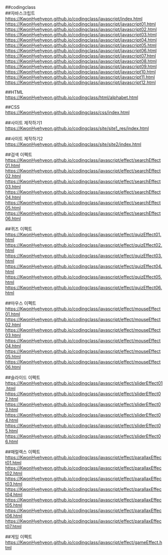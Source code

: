 ##codingclass   
##자바스크립트   
https://KwonHyehyeon.github.io/codingclass/javascript/index.html   
https://KwonHyehyeon.github.io/codingclass/javascript/javascript01.html   
https://KwonHyehyeon.github.io/codingclass/javascript/javascript02.html   
https://KwonHyehyeon.github.io/codingclass/javascript/javascript03.html   
https://KwonHyehyeon.github.io/codingclass/javascript/javascript04.html   
https://KwonHyehyeon.github.io/codingclass/javascript/javascript05.html   
https://KwonHyehyeon.github.io/codingclass/javascript/javascript06.html   
https://KwonHyehyeon.github.io/codingclass/javascript/javascript07.html   
https://KwonHyehyeon.github.io/codingclass/javascript/javascript08.html   
https://KwonHyehyeon.github.io/codingclass/javascript/javascript09.html   
https://KwonHyehyeon.github.io/codingclass/javascript/javascript10.html   
https://KwonHyehyeon.github.io/codingclass/javascript/javascript11.html   
https://KwonHyehyeon.github.io/codingclass/javascript/javascript12.html   
   
##HTML   
https://KwonHyehyeon.github.io/codingclass/html/alphabet.html  
   
##CSS  
https://KwonHyehyeon.github.io/codingclass/css/index.html  
   
##사이트 제작하기1  
https://KwonHyehyeon.github.io/codingclass/site/site1_res/index.html  
   
##사이트 제작하기2  
https://KwonHyehyeon.github.io/codingclass/site/site2/index.html  
   
##검색 이펙트   
https://KwonHyehyeon.github.io/codingclass/javascript/effect/searchEffect01.html  
https://KwonHyehyeon.github.io/codingclass/javascript/effect/searchEffect02.html  
https://KwonHyehyeon.github.io/codingclass/javascript/effect/searchEffect03.html  
https://KwonHyehyeon.github.io/codingclass/javascript/effect/searchEffect04.html  
https://KwonHyehyeon.github.io/codingclass/javascript/effect/searchEffect05.html   
https://KwonHyehyeon.github.io/codingclass/javascript/effect/searchEffect06.html   
   
##퀴즈 이펙트  
https://KwonHyehyeon.github.io/codingclass/javascript/effect/quizEffect01.html
https://KwonHyehyeon.github.io/codingclass/javascript/effect/quizEffect02.html
https://KwonHyehyeon.github.io/codingclass/javascript/effect/quizEffect03.html
https://KwonHyehyeon.github.io/codingclass/javascript/effect/quizEffect04.html
https://KwonHyehyeon.github.io/codingclass/javascript/effect/quizEffect05.html
https://KwonHyehyeon.github.io/codingclass/javascript/effect/quizEffect06.html

##마우스 이펙트   
https://KwonHyehyeon.github.io/codingclass/javascript/effect/mouseEffect01.html
https://KwonHyehyeon.github.io/codingclass/javascript/effect/mouseEffect02.html 
https://KwonHyehyeon.github.io/codingclass/javascript/effect/mouseEffect03.html 
https://KwonHyehyeon.github.io/codingclass/javascript/effect/mouseEffect04.html 
https://KwonHyehyeon.github.io/codingclass/javascript/effect/mouseEffect05.html 
https://KwonHyehyeon.github.io/codingclass/javascript/effect/mouseEffect06.html

##슬라이드 이펙트  
https://KwonHyehyeon.github.io/codingclass/javascript/effect/sliderEffect01.html
https://KwonHyehyeon.github.io/codingclass/javascript/effect/sliderEffect02.html 
https://KwonHyehyeon.github.io/codingclass/javascript/effect/sliderEffect03.html 
https://KwonHyehyeon.github.io/codingclass/javascript/effect/sliderEffect04.html 
https://KwonHyehyeon.github.io/codingclass/javascript/effect/sliderEffect05.html 
https://KwonHyehyeon.github.io/codingclass/javascript/effect/sliderEffect06.html

##패럴랙스 이펙트  
https://KwonHyehyeon.github.io/codingclass/javascript/effect/parallaxEffect01.html
https://KwonHyehyeon.github.io/codingclass/javascript/effect/parallaxEffect02.html 
https://KwonHyehyeon.github.io/codingclass/javascript/effect/parallaxEffect03.html 
https://KwonHyehyeon.github.io/codingclass/javascript/effect/parallaxEffect04.html 
https://KwonHyehyeon.github.io/codingclass/javascript/effect/parallaxEffect05.html 
https://KwonHyehyeon.github.io/codingclass/javascript/effect/parallaxEffect06.html
https://KwonHyehyeon.github.io/codingclass/javascript/effect/parallaxEffect07.html

##게임 이펙트  
https://KwonHyehyeon.github.io/codingclass/javascript/effect/gameEffect.html
